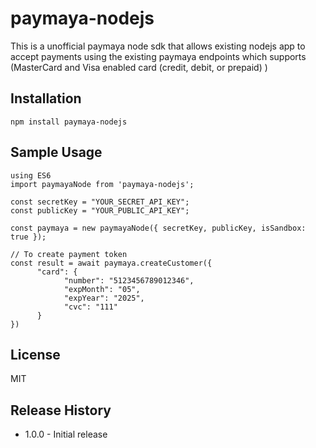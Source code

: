 # paymaya-nodejs

This is a unofficial paymaya node sdk that allows existing nodejs app to accept payments using the existing paymaya endpoints which supports (MasterCard and Visa enabled card (credit, debit, or prepaid)
)
## Installation

	npm install paymaya-nodejs

## Sample Usage
    using ES6
	import paymayaNode from 'paymaya-nodejs';

    const secretKey = "YOUR_SECRET_API_KEY";
    const publicKey = "YOUR_PUBLIC_API_KEY";

	const paymaya = new paymayaNode({ secretKey, publicKey, isSandbox: true });

	// To create payment token
    const result = await paymaya.createCustomer({
          "card": {
                "number": "5123456789012346",
                "expMonth": "05",
                "expYear": "2025",
                "cvc": "111"
          }
    })


## License

MIT

## Release History

* 1.0.0 - Initial release